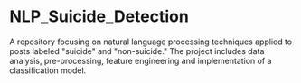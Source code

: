# NLP_Suicide_Detection
A repository focusing on natural language processing techniques applied to posts labeled "suicide" and "non-suicide." The project includes data analysis, pre-processing, feature engineering and implementation of a classification model.
